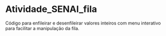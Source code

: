 # Atividade_SENAI_fila
 Código para enfileirar e desenfileirar valores inteiros com menu interativo para facilitar a manipulação da fila.
